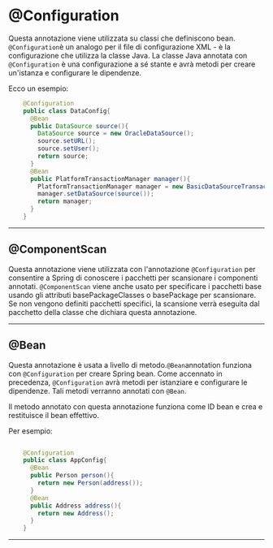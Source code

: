 # @Configuration

Questa annotazione viene utilizzata su classi che definiscono bean. `@Configuration`è un analogo per il file di configurazione XML - è la configurazione che utilizza la classe Java. La classe Java annotata con `@Configuration` è una configurazione a sé stante e avrà metodi per creare un'istanza e configurare le dipendenze.

Ecco un esempio:

```java
    @Configuration
    public class DataConfig{ 
      @Bean
      public DataSource source(){
        DataSource source = new OracleDataSource();
        source.setURL();
        source.setUser();
        return source;
      }
      @Bean
      public PlatformTransactionManager manager(){
        PlatformTransactionManager manager = new BasicDataSourceTransactionManager();
        manager.setDataSource(source());
        return manager;
      }
    }
```

---

## @ComponentScan

Questa annotazione viene utilizzata con l'annotazione `@Configuration` per consentire a Spring di conoscere i pacchetti per scansionare i componenti annotati. `@ComponentScan` viene anche usato per specificare i pacchetti base usando gli attributi basePackageClasses o basePackage per scansionare. Se non vengono definiti pacchetti specifici, la scansione verrà eseguita dal pacchetto della classe che dichiara questa annotazione.

---

## @Bean

Questa annotazione è usata a livello di metodo.` @Bean `annotation funziona con `@Configuration` per creare Spring bean. Come accennato in precedenza, `@Configuration` avrà metodi per istanziare e configurare le dipendenze. Tali metodi verranno annotati con `@Bean`.

Il metodo annotato con questa annotazione funziona come ID bean e crea e restituisce il bean effettivo.

Per esempio:

```java

    @Configuration
    public class AppConfig{
      @Bean
      public Person person(){
        return new Person(address());
      }
      @Bean
      public Address address(){
        return new Address();
      }
    }
```

---
